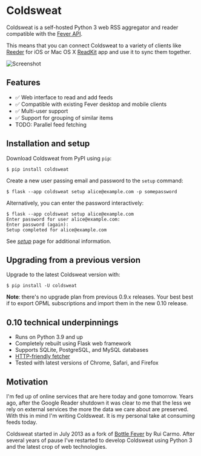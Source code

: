 # Coldsweat

Coldsweat is a self-hosted Python 3 web RSS aggregator and reader compatible with the [Fever API][f]. 

This means that you can connect Coldsweat to a variety of clients like [Reeder][r] for iOS or Mac OS X [ReadKit][rk] app and use it to sync them together.

![Screenshot](screenshots/coldsweat-0.9.6.jpg)

## Features

* ✅ Web interface to read and add feeds
* ✅ Compatible with existing Fever desktop and mobile clients
* ✅ Multi-user support
* ✅ Support for grouping of similar items
* TODO: Parallel feed fetching

## Installation and setup

Download Coldsweat from PyPI using `pip`:

    $ pip install coldsweat

Create a new user passing email and password to the `setup` command:

    $ flask --app coldsweat setup alice@example.com -p somepassword

Alternatively, you can enter the password interactively:

    $ flask --app coldsweat setup alice@example.com  
    Enter password for user alice@example.com:
    Enter password (again):
    Setup completed for alice@example.com

See _[setup]_ page for additional information.

## Upgrading from a previous version

Upgrade to the latest Coldsweat version with:

    $ pip install -U coldsweat

**Note**: there's no upgrade plan from previous 0.9.x releases. Your best best if to export OPML subscriptions and import them in the new 0.10 release.    

## 0.10 technical underpinnings

* Runs on Python 3.9 and up
* Completely rebuilt using Flask web framework
* Supports SQLite, PostgreSQL, and MySQL databases
* [HTTP-friendly fetcher][ff]
* Tested with latest versions of Chrome, Safari, and Firefox

## Motivation

I'm fed up of online services that are here today and gone tomorrow. Years ago, after the Google Reader shutdown it was clear to me that the less we rely on external services the more the data we care about are preserved. With this in mind I'm writing Coldsweat. It is my personal take at consuming feeds today.

Coldsweat started in July 2013 as a fork of [Bottle Fever][b] by Rui Carmo. After several years of pause I've restarted to develop Coldsweat using Python 3 and the latest crop of web technologies.

[fp]: https://pypi.python.org/pypi/feedparser/
[f]: http://www.feedafever.com/
[s]: https://github.com/passiomatic/coldsweat
[b]: https://github.com/rcarmo/bottle-fever
[rk]: https://readkitapp.com/
[r]: https://reederapp.com/
[ff]: https://github.com/passiomatic/coldsweat/wiki/Fetcher-features
[setup]: https://github.com/passiomatic/coldsweat/wiki/Setup